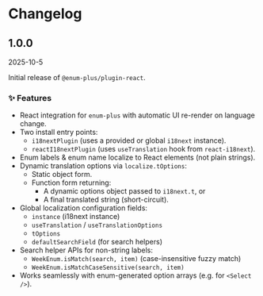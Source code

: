 <!-- markdownlint-disable MD009 MD024 -->

# Changelog

## 1.0.0

2025-10-5

Initial release of `@enum-plus/plugin-react`.

### ✨ Features

- React integration for `enum-plus` with automatic UI re-render on language change.
- Two install entry points:
  - `i18nextPlugin` (uses a provided or global `i18next` instance).
  - `reactI18nextPlugin` (uses `useTranslation` hook from `react-i18next`).
- Enum labels & enum name localize to React elements (not plain strings).
- Dynamic translation options via `localize.tOptions`:
  - Static object form.
  - Function form returning:
    - A dynamic options object passed to `i18next.t`, or
    - A final translated string (short-circuit).
- Global localization configuration fields:
  - `instance` (i18next instance)
  - `useTranslation` / `useTranslationOptions`
  - `tOptions`
  - `defaultSearchField` (for search helpers)
- Search helper APIs for non-string labels:
  - `WeekEnum.isMatch(search, item)` (case-insensitive fuzzy match)
  - `WeekEnum.isMatchCaseSensitive(search, item)`
- Works seamlessly with enum-generated option arrays (e.g. for `<Select />`).
